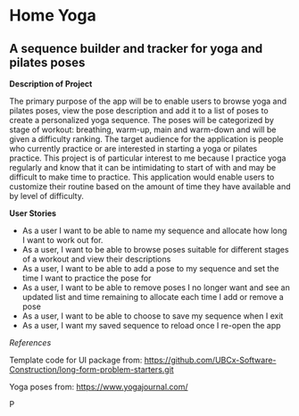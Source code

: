 # Home Yoga

## A sequence builder and tracker for yoga and pilates poses

**Description of Project**  

The primary purpose of the app will be to enable users to browse yoga and pilates poses, view the pose description and add it 
to a list of poses to create a personalized yoga sequence. The poses will be categorized by stage of workout: breathing, 
warm-up, main and warm-down and will be given a difficulty ranking. The target audience for the application is people 
who currently practice or are interested in starting a yoga or pilates practice. This project is of particular interest to me 
because I practice yoga regularly and know that it can be intimidating to start of with and may be difficult to make 
time to practice. This application would enable users to customize their routine based on the amount of time they have 
available and by level of difficulty.

**User Stories**

- As a user I want to be able to name my sequence and allocate how long I want to work out for.
- As a user, I want to be able to browse poses suitable for different stages of a workout and view their descriptions
- As a user, I want to be able to add a pose to my sequence and set the time I want to practice the pose for
- As a user, I want to be able to remove poses I no longer want and see an updated list and time remaining to allocate each time I add or remove a pose
- As a user, I want to be able to choose to save my sequence when I exit 
- As a user, I want my saved sequence to reload once I re-open the app

*References*

Template code for UI package from: https://github.com/UBCx-Software-Construction/long-form-problem-starters.git

Yoga poses from:  https://www.yogajournal.com/

P
